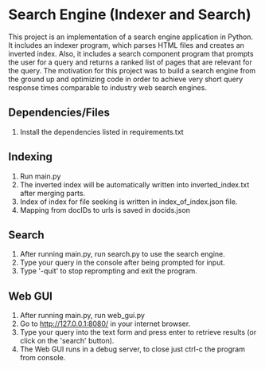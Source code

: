 # Search Engine (Indexer and Search)

This project is an implementation of a search engine application in Python. It includes an indexer program, which parses HTML files and creates an inverted index. Also, it includes a search component program that prompts the user for a query and returns a ranked list of pages that are relevant for the query. The motivation for this project was to build a search engine from the ground up and optimizing code in order to achieve very short query response times comparable to industry web search engines.

## Dependencies/Files
1. Install the dependencies listed in requirements.txt

## Indexing 
1. Run main.py
2. The inverted index will be automatically written into inverted_index.txt after merging parts.
3. Index of index for file seeking is written in index_of_index.json file.
4. Mapping from docIDs to urls is saved in docids.json

## Search
1. After running main.py, run search.py to use the search engine.
2. Type your query in the console after being prompted for input.
3. Type '-quit' to stop reprompting and exit the program.

## Web GUI
1. After running main.py, run web_gui.py
2. Go to http://127.0.0.1:8080/ in your internet browser.
3. Type your query into the text form and press enter to retrieve results (or click on the 'search' button).
4. The Web GUI runs in a debug server, to close just ctrl-c the program from console.

